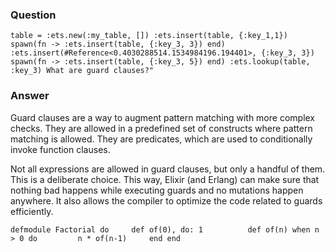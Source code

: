 ### Question
    table = :ets.new(:my_table, []) :ets.insert(table, {:key_1,1}) spawn(fn -> :ets.insert(table, {:key_3, 3}) end) :ets.insert(#Reference<0.4030288514.1534984196.194401>, {:key_3, 3}) spawn(fn -> :ets.insert(table, {:key_3, 5}) end) :ets.lookup(table, :key_3) What are guard clauses?"


### Answer
Guard clauses are a way to augment pattern matching with more complex
checks. They are allowed in a predefined set of constructs where pattern
matching is allowed. They are predicates, which are used to
conditionally invoke function clauses.

Not all expressions are allowed in guard clauses, but only a handful of
them. This is a deliberate choice. This way, Elixir (and Erlang) can
make sure that nothing bad happens while executing guards and no
mutations happen anywhere. It also allows the compiler to optimize the
code related to guards efficiently.

    defmodule Factorial do     def of(0), do: 1          def of(n) when n > 0 do         n * of(n-1)     end end


